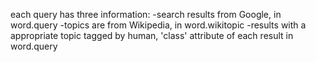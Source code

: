 each query has three information:
-search results from Google, in word.query
-topics are from Wikipedia, in word.wikitopic
-results with a appropriate topic tagged by human, 'class' attribute of each result in  word.query
